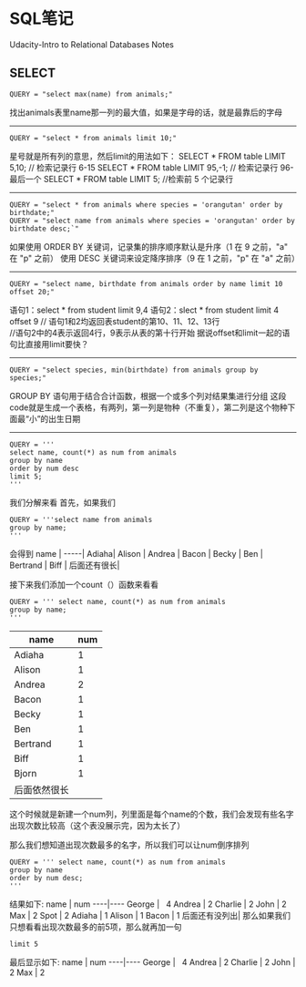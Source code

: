 # SQL笔记
Udacity-Intro to Relational Databases Notes
## SELECT ##

    QUERY = "select max(name) from animals;"
找出animals表里name那一列的最大值，如果是字母的话，就是最靠后的字母


----------


    QUERY = "select * from animals limit 10;"

星号就是所有列的意思，然后limit的用法如下：
SELECT * FROM table LIMIT 5,10;  // 检索记录行 6-15
SELECT * FROM table LIMIT 95,-1; // 检索记录行 96-最后一个
SELECT * FROM table LIMIT 5;     //检索前 5 个记录行


----------


    QUERY = "select * from animals where species = 'orangutan' order by birthdate;"
    QUERY = "select name from animals where species = 'orangutan' order by birthdate desc;`"
如果使用 ORDER BY 关键词，记录集的排序顺序默认是升序（1 在 9 之前，"a" 在 "p" 之前）
使用 DESC 关键词来设定降序排序（9 在 1 之前，"p" 在 "a" 之前）


----------

    QUERY = "select name, birthdate from animals order by name limit 10 offset 20;"
语句1：select * from student limit 9,4
语句2：slect * from student limit 4 offset 9
// 语句1和2均返回表student的第10、11、12、13行  
//语句2中的4表示返回4行，9表示从表的第十行开始
据说offset和limit一起的语句比直接用limit要快？


----------

    QUERY = "select species, min(birthdate) from animals group by species;"
GROUP BY 语句用于结合合计函数，根据一个或多个列对结果集进行分组
这段code就是生成一个表格，有两列，第一列是物种（不重复），第二列是这个物种下面最“小”的出生日期


----------

    QUERY = '''
    select name, count(*) as num from animals
    group by name
    order by num desc
    limit 5;
    '''
我们分解来看
首先，如果我们

    QUERY = '''select name from animals
    group by name;
    '''
会得到
name |
-----|
Adiaha|
Alison |
Andrea |
Bacon |
Becky |
Ben |
Bertrand |
Biff |
后面还有很长|

接下来我们添加一个count（）函数来看看

    QUERY = ''' select name, count(*) as num from animals
    group by name;
    '''
name | num 
-----|-----
Adiaha |   1 
Alison |   1 
Andrea |   2 
Bacon |   1 
Becky |   1 
Ben |   1 
Bertrand |   1 
Biff |   1 
Bjorn |   1 
后面依然很长|

这个时候就是新建一个num列，列里面是每个name的个数，我们会发现有些名字出现次数比较高（这个表没展示完，因为太长了）

那么我们想知道出现次数最多的名字，所以我们可以让num倒序排列

    QUERY = ''' select name, count(*) as num from animals
    group by name
    order by num desc;
    '''
结果如下:
 name | num 
----|----
George |   4 
Andrea |   2 
Charlie |   2 
John |   2 
Max |   2 
Spot |   2 
Adiaha |   1 
Alison |   1 
Bacon |   1 
后面还有没列出|
那么如果我们只想看看出现次数最多的前5项，那么就再加一句

    limit 5
最后显示如下:
 name | num 
----|----
George |   4 
Andrea |   2 
Charlie |   2 
John |   2 
 Max |   2 
